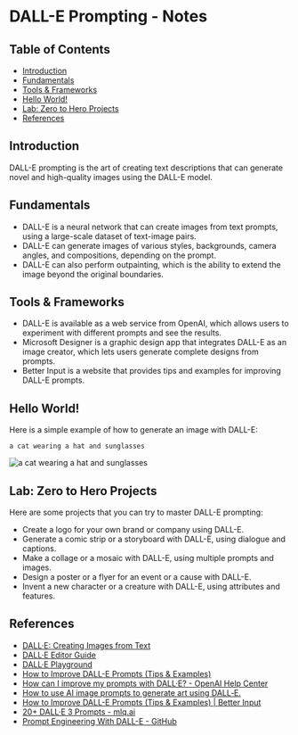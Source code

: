 # DALL-E Prompting - Notes

## Table of Contents
- [Introduction](#introduction)
- [Fundamentals](#fundamentals)
- [Tools & Frameworks](#tools-frameworks)
- [Hello World!](#hello-world)
- [Lab: Zero to Hero Projects](#lab-zero-to-hero-projects)
- [References](#references)

## Introduction
DALL-E prompting is the art of creating text descriptions that can generate novel and high-quality images using the DALL-E model.

## Fundamentals
- DALL-E is a neural network that can create images from text prompts, using a large-scale dataset of text-image pairs.
- DALL-E can generate images of various styles, backgrounds, camera angles, and compositions, depending on the prompt.
- DALL-E can also perform outpainting, which is the ability to extend the image beyond the original boundaries.

## Tools & Frameworks
- DALL-E is available as a web service from OpenAI, which allows users to experiment with different prompts and see the results.
- Microsoft Designer is a graphic design app that integrates DALL-E as an image creator, which lets users generate complete designs from prompts.
- Better Input is a website that provides tips and examples for improving DALL-E prompts.

## Hello World!
Here is a simple example of how to generate an image with DALL-E:

```text
a cat wearing a hat and sunglasses
```

![a cat wearing a hat and sunglasses](https://th.bing.com/th/id/OIG.tS8WpLi8Rkx3_HaHJkNa?w=1024&h=1024&rs=1&pid=ImgDetMain)

## Lab: Zero to Hero Projects
Here are some projects that you can try to master DALL-E prompting:

- Create a logo for your own brand or company using DALL-E.
- Generate a comic strip or a storyboard with DALL-E, using dialogue and captions.
- Make a collage or a mosaic with DALL-E, using multiple prompts and images.
- Design a poster or a flyer for an event or a cause with DALL-E.
- Invent a new character or a creature with DALL-E, using attributes and features.

## References
- [DALL·E: Creating Images from Text](https://openai.com/blog/dall-e/)
- [DALL·E Editor Guide](https://help.openai.com/en/articles/6582390-dall-e-editor-guide)
- [DALL·E Playground](https://openai.com/playground/p/dall-e)
- [How to Improve DALL-E Prompts (Tips & Examples)](https://statisticsglobe.com/improve-dall-e-prompts)
- [How can I improve my prompts with DALL·E? - OpenAI Help Center](https://help.openai.com/en/articles/6582391-how-can-i-improve-my-prompts-with-dall-e)
- [How to use AI image prompts to generate art using DALL‑E.](https://create.microsoft.com/en-us/learn/articles/how-to-image-prompts-dall-e-ai)
- [How to Improve DALL-E Prompts (Tips & Examples) | Better Input](https://statisticsglobe.com/improve-dall-e-prompts)
- [20+ DALL·E 3 Prompts - mlq.ai](https://www.mlq.ai/dalle-prompts/)
- [Prompt Engineering With DALL-E - GitHub](https://github.com/jennifermarsman/promptengineeringwithdalle)
